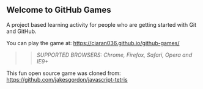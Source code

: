 ## Welcome to GitHub Games

A project based learning activity for people who are getting started with Git and GitHub.

You can play the game at: https://ciaran036.github.io/github-games/

>> _*SUPPORTED BROWSERS*: Chrome, Firefox, Safari, Opera and IE9+_

This fun open source game was cloned from: https://github.com/jakesgordon/javascript-tetris
